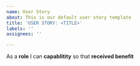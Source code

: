 ```yaml
---
name: User Story
about: This is our default user story template
title: 'USER STORY: <TITLE>'
labels: ''
assignees: ''

---
```


As a **role** I can **capablitity** so that **received benefit**
